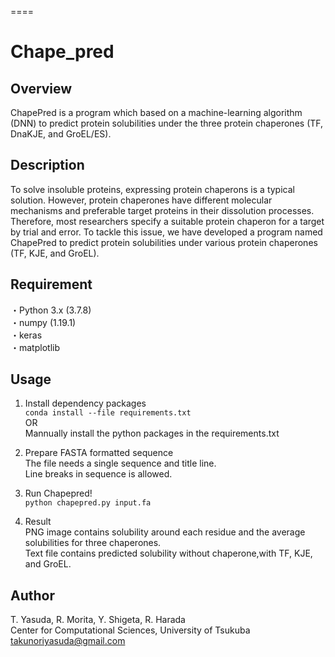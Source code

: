 ====
# Chape_pred

## Overview
ChapePred is a program which based on a machine-learning algorithm (DNN) to predict protein solubilities under the three protein chaperones (TF, DnaKJE, and GroEL/ES).


## Description
To solve insoluble proteins, expressing protein chaperons is a typical solution. However, protein chaperones have different molecular mechanisms and preferable target proteins in their dissolution processes. Therefore, most researchers specify a suitable protein chaperon for a target by trial and error. To tackle this issue, we have developed a program named ChapePred to predict protein solubilities under various protein chaperones (TF, KJE, and GroEL).

## Requirement
・Python 3.x (3.7.8)  
・numpy (1.19.1)　   
・keras  
・matplotlib  

## Usage  
1. Install dependency packages  
`conda install --file requirements.txt`  
OR  
Mannually install the python packages in the requirements.txt  
  
2. Prepare FASTA formatted sequence  
The file needs a single sequence and title line.  
Line breaks in sequence is allowed.  
  
3. Run Chapepred!  
`python chapepred.py input.fa`  
  
4. Result  
PNG image contains solubility around each residue and the average solubilities for three chaperones.  
Text file contains predicted solubility without chaperone,with TF, KJE, and GroEL.  
  
## Author  
T. Yasuda, R. Morita, Y. Shigeta, R. Harada  
Center for Computational Sciences, University of Tsukuba  
takunoriyasuda@gmail.com
